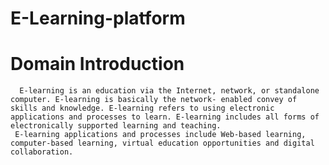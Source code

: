 # E-Learning-platform

# Domain Introduction

      E-learning is an education via the Internet, network, or standalone computer. E-learning is basically the network- enabled convey of skills and knowledge. E-learning refers to using electronic applications and processes to learn. E-learning includes all forms of electronically supported learning and teaching.
	 E-learning applications and processes include Web-based learning, computer-based learning, virtual education opportunities and digital collaboration.

